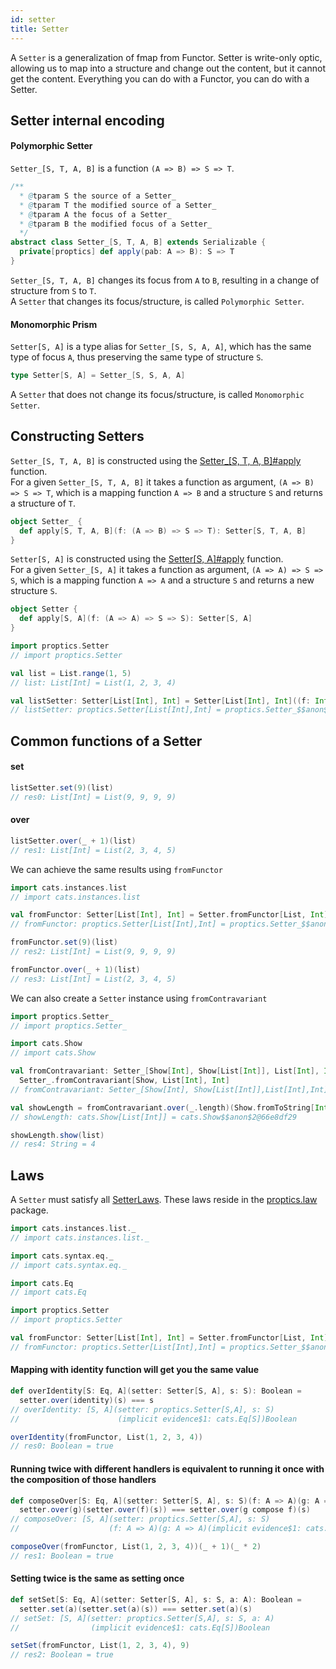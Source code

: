 ```yaml
---
id: setter
title: Setter
---
```


A `Setter` is a generalization of fmap from Functor.
Setter is write-only optic, allowing us to map into a structure and change out the content, but it cannot get the content.
Everything you can do with a Functor, you can do with a Setter.<br/> 


## Setter internal encoding

#### Polymorphic Setter

`Setter_[S, T, A, B]` is a function `(A => B) => S => T`.

```scala
/**
  * @tparam S the source of a Setter_
  * @tparam T the modified source of a Setter_
  * @tparam A the focus of a Setter_
  * @tparam B the modified focus of a Setter_
  */
abstract class Setter_[S, T, A, B] extends Serializable {
  private[proptics] def apply(pab: A => B): S => T
}
```

`Setter_[S, T, A, B]` changes its focus from `A` to `B`, resulting in a change of structure from `S` to `T`.</br>
 A `Setter` that changes its focus/structure, is called `Polymorphic Setter`.

#### Monomorphic Prism
    
`Setter[S, A]` is a type alias for `Setter_[S, S, A, A]`, which has the same type of focus `A`, thus preserving the same type of structure `S`.

```scala
type Setter[S, A] = Setter_[S, S, A, A]
``` 

A `Setter` that does not change its focus/structure, is called `Monomorphic Setter`.

## Constructing Setters

`Setter_[S, T, A, B]` is constructed using the [Setter_[S, T, A, B]#apply](/Proptics/api/proptics/Setter_$.html) function.</br>
For a given `Setter_[S, T, A, B]` it takes a function as argument, `(A => B) => S => T`, which is a mapping function `A => B` and a structure `S` and returns a structure of `T`.

```scala
object Setter_ {
  def apply[S, T, A, B](f: (A => B) => S => T): Setter[S, T, A, B]
}
```

`Setter[S, A]` is constructed using the [Setter[S, A]#apply](/Proptics/api/proptics/Setter$.html) function.</br>
For a given `Setter_[S, A]` it takes a function as argument, `(A => A) => S => S`, which is a mapping function `A => A` and a structure `S` and returns a new structure `S`.

```scala
object Setter {
  def apply[S, A](f: (A => A) => S => S): Setter[S, A]
}
```

```scala
import proptics.Setter
// import proptics.Setter

val list = List.range(1, 5)
// list: List[Int] = List(1, 2, 3, 4)

val listSetter: Setter[List[Int], Int] = Setter[List[Int], Int]((f: Int => Int) => ls => ls.map(f))
// listSetter: proptics.Setter[List[Int],Int] = proptics.Setter_$$anon$9@25b01dab
```

## Common functions of a Setter

#### set
```scala
listSetter.set(9)(list)
// res0: List[Int] = List(9, 9, 9, 9)
```

#### over
```scala
listSetter.over(_ + 1)(list)
// res1: List[Int] = List(2, 3, 4, 5)
```

We can achieve the same results using `fromFunctor`

```scala
import cats.instances.list
// import cats.instances.list

val fromFunctor: Setter[List[Int], Int] = Setter.fromFunctor[List, Int]
// fromFunctor: proptics.Setter[List[Int],Int] = proptics.Setter_$$anon$9@645f1841

fromFunctor.set(9)(list)
// res2: List[Int] = List(9, 9, 9, 9)

fromFunctor.over(_ + 1)(list)
// res3: List[Int] = List(2, 3, 4, 5)
```

We can also create a `Setter` instance using `fromContravariant`

```scala
import proptics.Setter_
// import proptics.Setter_

import cats.Show
// import cats.Show

val fromContravariant: Setter_[Show[Int], Show[List[Int]], List[Int], Int] =
  Setter_.fromContravariant[Show, List[Int], Int]
// fromContravariant: Setter_[Show[Int], Show[List[Int]],List[Int],Int] = proptics.Setter_$$anon$9

val showLength = fromContravariant.over(_.length)(Show.fromToString[Int])
// showLength: cats.Show[List[Int]] = cats.Show$$anon$2@66e8df29

showLength.show(list)
// res4: String = 4
``` 

## Laws

A `Setter` must satisfy all [SetterLaws](/Proptics/api/proptics/law/SetterLaws.html). These laws reside in the [proptics.law](/Proptics/api/proptics/law/index.html) package.

```scala
import cats.instances.list._
// import cats.instances.list._

import cats.syntax.eq._
// import cats.syntax.eq._

import cats.Eq
// import cats.Eq

import proptics.Setter
// import proptics.Setter

val fromFunctor: Setter[List[Int], Int] = Setter.fromFunctor[List, Int]
// fromFunctor: proptics.Setter[List[Int],Int] = proptics.Setter_$$anon$9@2361e7b8
```

#### Mapping with identity function will get you the same value

```scala
def overIdentity[S: Eq, A](setter: Setter[S, A], s: S): Boolean = 
  setter.over(identity)(s) === s
// overIdentity: [S, A](setter: proptics.Setter[S,A], s: S)
//                      (implicit evidence$1: cats.Eq[S])Boolean

overIdentity(fromFunctor, List(1, 2, 3, 4))
// res0: Boolean = true 
```

#### Running twice with different handlers is equivalent to running it once with the composition of those handlers

```scala
def composeOver[S: Eq, A](setter: Setter[S, A], s: S)(f: A => A)(g: A => A): Boolean = 
  setter.over(g)(setter.over(f)(s)) === setter.over(g compose f)(s)
// composeOver: [S, A](setter: proptics.Setter[S,A], s: S)
//                    (f: A => A)(g: A => A)(implicit evidence$1: cats.Eq[S])Boolean

composeOver(fromFunctor, List(1, 2, 3, 4))(_ + 1)(_ * 2)
// res1: Boolean = true 
```
#### Setting twice is the same as setting once
 
```scala
def setSet[S: Eq, A](setter: Setter[S, A], s: S, a: A): Boolean =
  setter.set(a)(setter.set(a)(s)) === setter.set(a)(s)
// setSet: [S, A](setter: proptics.Setter[S,A], s: S, a: A)
//                (implicit evidence$1: cats.Eq[S])Boolean

setSet(fromFunctor, List(1, 2, 3, 4), 9)
// res2: Boolean = true 
```
